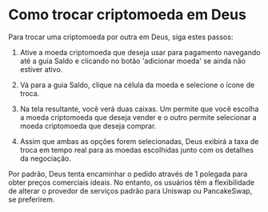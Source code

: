 # Como trocar criptomoeda em Deus

Para trocar uma criptomoeda por outra em Deus, siga estes passos:

1. Ative a moeda criptomoeda que deseja usar para pagamento navegando até a guia Saldo e clicando no botão 'adicionar moeda' se ainda não estiver ativo.

2. Vá para a guia Saldo, clique na célula da moeda e selecione o ícone de troca.

3. Na tela resultante, você verá duas caixas. Um permite que você escolha a moeda criptomoeda que deseja vender e o outro permite selecionar a moeda criptomoeda que deseja comprar.

4. Assim que ambas as opções forem selecionadas, Deus exibirá a taxa de troca em tempo real para as moedas escolhidas junto com os detalhes da negociação.

Por padrão, Deus tenta encaminhar o pedido através de 1 polegada para obter preços comerciais ideais. No entanto, os usuários têm a flexibilidade de alterar o provedor de serviços padrão para Uniswap ou PancakeSwap, se preferirem.